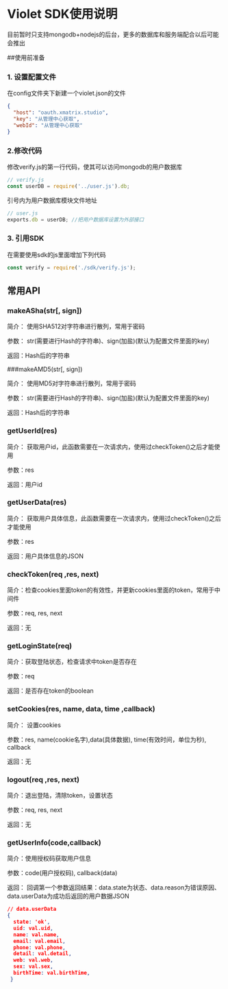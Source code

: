# Violet SDK使用说明 

目前暂时只支持mongodb+nodejs的后台，更多的数据库和服务端配合以后可能会推出

##使用前准备

### 1. 设置配置文件

在config文件夹下新建一个violet.json的文件

```json
{
  "host": "oauth.xmatrix.studio",
  "key": "从管理中心获取",
  "webId": "从管理中心获取"
}
```

### 2.修改代码

修改verify.js的第一行代码，使其可以访问mongodb的用户数据库

```js
// verify.js
const userDB = require('../user.js').db;
```

引号内为用户数据库模块文件地址

```js
// user.js
exports.db = userDB; //把用户数据库设置为外部接口
```

### 3. 引用SDK

在需要使用sdk的js里面增加下列代码

```js
const verify = require('./sdk/verify.js');
```





## 常用API

### makeASha(str[, sign])

简介： 使用SHA512对字符串进行散列，常用于密码

参数： str(需要进行Hash的字符串)、sign(加盐)(默认为配置文件里面的key)

返回：Hash后的字符串

###makeAMD5(str[, sign])

简介： 使用MD5对字符串进行散列，常用于密码

参数： str(需要进行Hash的字符串)、sign(加盐)(默认为配置文件里面的key)

返回：Hash后的字符串

### getUserId(res)

简介： 获取用户id，此函数需要在一次请求内，使用过checkToken()之后才能使用

参数：res

返回：用户id

### getUserData(res)

简介： 获取用户具体信息，此函数需要在一次请求内，使用过checkToken()之后才能使用

参数：res

返回：用户具体信息的JSON

### checkToken(req ,res, next)

简介：检查cookies里面token的有效性，并更新cookies里面的token，常用于中间件

参数：req, res, next

返回：无

### getLoginState(req)

简介：获取登陆状态，检查请求中token是否存在

参数：req

返回：是否存在token的boolean

### setCookies(res, name, data, time ,callback)

简介： 设置cookies

参数：res, name(cookie名字),data(具体数据), time(有效时间，单位为秒), callback

返回：无

### logout(req ,res, next)

简介：退出登陆，清除token，设置状态

参数：req, res, next

返回：无

### getUserInfo(code,callback)

简介：使用授权码获取用户信息

参数：code(用户授权码), callback(data)

返回： 回调第一个参数返回结果：data.state为状态、data.reason为错误原因、data.userData为成功后返回的用户数据JSON

```json
// data.userData
{
  state: 'ok',
  uid: val.uid,
  name: val.name,
  email: val.email,
  phone: val.phone,
  detail: val.detail,
  web: val.web,
  sex: val.sex,
  birthTime: val.birthTime,
 }
```



